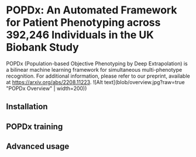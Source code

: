 # POPDx: An Automated Framework for Patient Phenotyping across 392,246 Individuals in the UK Biobank Study 
POPDx (Population-based Objective Phenotyping by Deep Extrapolation) is a bilinear machine learning framework for simultaneous multi-phenotype recognition. For additional information, please refer to our preprint, available at https://arxiv.org/abs/2208.11223. 
![Alt text](blob/overview.jpg?raw=true "POPDx Overview" | width=200))

## Installation

## POPDx training

## Advanced usage
